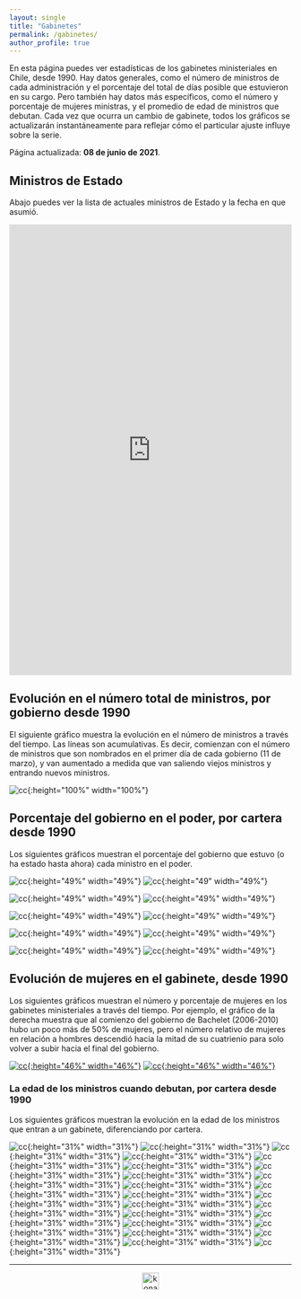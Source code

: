 ```yaml
---
layout: single
title: "Gabinetes"
permalink: /gabinetes/
author_profile: true
---
```


En esta página puedes ver estadísticas de los gabinetes ministeriales en Chile, desde 1990. Hay datos generales, como el número de ministros de cada administración y el porcentaje del total de días posible que estuvieron en su cargo. Pero también hay datos más específicos, como el número y porcentaje de mujeres ministras, y el promedio de edad de ministros que debutan. Cada vez que ocurra un cambio de gabinete, todos los gráficos se actualizarán instantáneamente para reflejar cómo el particular ajuste influye sobre la serie.

Página actualizada: **08 de junio de 2021**.


## Ministros de Estado

Abajo puedes ver la lista de actuales ministros de Estado y la fecha en que asumió.

<iframe title="" aria-label="table" id="datawrapper-chart-fG2aj" src="https://datawrapper.dwcdn.net/fG2aj/1/" scrolling="no" frameborder="0" style="width: 0; min-width: 100% !important; border: none;" height="803"></iframe><script type="text/javascript">!function(){"use strict";window.addEventListener("message",(function(e){if(void 0!==e.data["datawrapper-height"]){var t=document.querySelectorAll("iframe");for(var a in e.data["datawrapper-height"])for(var r=0;r<t.length;r++){if(t[r].contentWindow===e.source)t[r].style.height=e.data["datawrapper-height"][a]+"px"}}}))}();
</script>


## Evolución en el número total de ministros, por gobierno desde 1990


El siguiente gráfico muestra la evolución en el número de ministros a través del tiempo. Las líneas son acumulativas. Es decir, comienzan con el número de ministros que son nombrados en el primer día de cada gobierno (11 de marzo), y van aumentado a medida que van saliendo viejos ministros y entrando nuevos ministros.


![cc](/images/gabinete/chile_gabinete_numero_total.png){:height="100%" width="100%"}


## Porcentaje del gobierno en el poder, por cartera desde 1990

Los siguientes gráficos muestran el porcentaje del gobierno que estuvo (o ha estado hasta ahora) cada ministro en el poder.

![cc](/images/gabinete/nombre/chile_nombre_Interior.png){:height="49%" width="49%"} ![cc](/images/gabinete/nombre/chile_nombre_Hacienda.png){:height="49" width="49%"}

![cc](/images/gabinete/nombre/chile_nombre_Segpres.png){:height="49%" width="49%"} ![cc](/images/gabinete/nombre/chile_nombre_Segegob.png){:height="49%" width="49%"}

![cc](/images/gabinete/nombre/chile_nombre_Defensa.png){:height="49%" width="49%"} ![cc](/images/gabinete/nombre/chile_nombre_Salud.png){:height="49%" width="49%"}

![cc](/images/gabinete/nombre/chile_nombre_Educación.png){:height="49%" width="49%"} ![cc](/images/gabinete/nombre/chile_nombre_Trabajo.png){:height="49%" width="49%"}

![cc](/images/gabinete/nombre/chile_nombre_Relaciones%20Exteriores.png){:height="49%" width="49%"} ![cc](/images/gabinete/nombre/chile_nombre_Agricultura.png){:height="49%" width="49%"}


## Evolución de mujeres en el gabinete, desde 1990

Los siguientes gráficos muestran el número y porcentaje de mujeres en los gabinetes ministeriales a través del tiempo. Por ejemplo, el gráfico de la derecha muestra que al comienzo del gobierno de Bachelet (2006-2010) hubo un poco más de 50% de mujeres, pero el número relativo de mujeres en relación a hombres descendió hacia la mitad de su cuatrienio para solo volver a subir hacia el final del gobierno.


[![cc](/images/gabinete/chile_gabinete_numero_mujeres.png){:height="46%" width="46%"}](https://tresquintos.cl/images/gabinete/chile_gabinete_numero_mujeres.png)
[![cc](/images/gabinete/chile_gabinete_porcentaje_mujeres.png){:height="46%" width="46%"}](https://tresquintos.cl/gabinete/images/chile_gabinete_porcentaje_mujeres.png)


### La edad de los ministros cuando debutan, por cartera desde 1990

Los siguientes gráficos muestran la evolución en la edad de los ministros que entran a un gabinete, diferenciando por cartera.

![cc](/images/gabinete/edad/chile_edad_Agricultura.png){:height="31%" width="31%"}
![cc](/images/gabinete/edad/chile_edad_Bienes%20Nacionales.png){:height="31%" width="31%"}
![cc](/images/gabinete/edad/chile_edad_Cultura.png){:height="31%" width="31%"}
![cc](/images/gabinete/edad/chile_edad_Defensa.png){:height="31%" width="31%"}
![cc](/images/gabinete/edad/chile_edad_Deporte.png){:height="31%" width="31%"}
![cc](/images/gabinete/edad/chile_edad_Desarrollo%20Social.png){:height="31%" width="31%"}
![cc](/images/gabinete/edad/chile_edad_Economía.png){:height="31%" width="31%"}
![cc](/images/gabinete/edad/chile_edad_Educación.png){:height="31%" width="31%"}
![cc](/images/gabinete/edad/chile_edad_Energía.png){:height="31%" width="31%"}
![cc](/images/gabinete/edad/chile_edad_Hacienda.png){:height="31%" width="31%"}
![cc](/images/gabinete/edad/chile_edad_Interior.png){:height="31%" width="31%"}
![cc](/images/gabinete/edad/chile_edad_Justicia.png){:height="31%" width="31%"}
![cc](/images/gabinete/edad/chile_edad_Medio%20Ambiente.png){:height="31%" width="31%"}
![cc](/images/gabinete/edad/chile_edad_Minería.png){:height="31%" width="31%"}
![cc](/images/gabinete/edad/chile_edad_Mujer.png){:height="31%" width="31%"}
![cc](/images/gabinete/edad/chile_edad_Obras%20Públicas.png){:height="31%" width="31%"}
![cc](/images/gabinete/edad/chile_edad_Relaciones%20Exteriores.png){:height="31%" width="31%"}
![cc](/images/gabinete/edad/chile_edad_Salud.png){:height="31%" width="31%"}
![cc](/images/gabinete/edad/chile_edad_Segegob.png){:height="31%" width="31%"}
![cc](/images/gabinete/edad/chile_edad_Segpres.png){:height="31%" width="31%"}
![cc](/images/gabinete/edad/chile_edad_Trabajo.png){:height="31%" width="31%"}
![cc](/images/gabinete/edad/chile_edad_Transporte.png){:height="31%" width="31%"}
![cc](/images/gabinete/edad/chile_edad_Vivienda.png){:height="31%" width="31%"}


---

<!-- NES -->
<style>
.aligncenter {
    text-align: center;
}
</style>
<p class="aligncenter">
    <img src="/images/nes.png" width="30" height="30" alt="konami" />
</p>
<script src="/js/topsecret.js"></script>


<!-- Favicon -->
<link rel="apple-touch-icon" sizes="180x180" href="/apple-touch-icon.png">
<link rel="icon" type="image/png" sizes="32x32" href="/favicon-32x32.png">
<link rel="icon" type="image/png" sizes="16x16" href="/favicon-16x16.png">
<link rel="manifest" href="/site.webmanifest">
<link rel="mask-icon" href="/safari-pinned-tab.svg" color="#5bbad5">
<meta name="msapplication-TileColor" content="#b91d47">
<meta name="theme-color" content="#ffffff">
